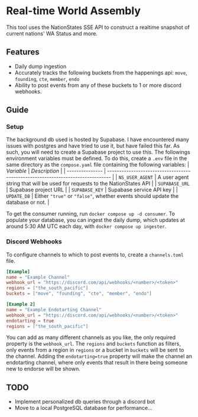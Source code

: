 # Real-time World Assembly
This tool uses the NationStates SSE API to construct a realtime snapshot of current nations' WA Status and more.
## Features
- Daily dump ingestion
- Accurately tracks the following buckets from the happenings api: `move`, `founding`, `cte`, `member`, `endo`
- Ability to post events from any of these buckets to 1 or more discord webhooks.
## Guide
### Setup
The background db used is hosted by Supabase. I have encountered many issues with postgres and have tried to use it, but have failed this far. As such, you will need to create a Supabase project to use this.
The followings environment variables must be defined. To do this, create a `.env` file in the same directory as the `compose.yaml` file containing the following variables:
| *Variable*      | *Description*                                                                   |
| --------------- | ------------------------------------------------------------------------------- |
| `NS_USER_AGENT` | A user agent string that will be used for requests to the NationStates API      |
| `SUPABASE_URL`  | Supabase project URL                                                            |
| `SUPABASE_KEY`  | Supabase service API key                                                        |
| `UPDATE_DB`     | Either `"true"` or `"false"`, whether events should update the database or not. |

To get the consumer running, run `docker compose up -d consumer`. To populate your database, you can ingest the daily dump, which updates at around 5:30 AM UTC each day, with `docker compose up ingester`.
### Discord Webhooks
To configure channels to which to post events to, create a `channels.toml` file.
```toml
[Example]
name = "Example Channel"
webhook_url = "https://discord.com/api/webhooks/<number>/<token>"
regions = ["the_south_pacific"]
buckets = ["move", "founding", "cte", "member", "endo"]

[Example 2]
name = "Example Endotarting Channel"
webhook_url = "https://discord.com/api/webhooks/<number>/<token>"
endotarting = true
regions = ["the_south_pacific"]
```
You can add as many different channels as you like, the only required property is the `webhook_url`. The `regions` and `buckets` function as filters, only events from a region in `regions` or a bucket in `buckets` will be sent to the channel. Adding the `endotarting=true` property will make the channel an endotarting channel, where only events that result in there being someone new to endorse will be shown.
## TODO
- Implement personalized db queries through a discord bot
- Move to a local PostgreSQL database for performance...